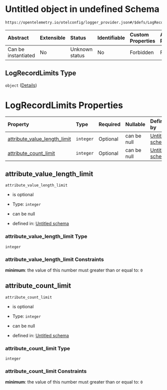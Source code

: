 # Untitled object in undefined Schema

```txt
https://opentelemetry.io/otelconfig/logger_provider.json#/$defs/LogRecordLimits
```



| Abstract            | Extensible | Status         | Identifiable | Custom Properties | Additional Properties | Access Restrictions | Defined In                                                                       |
| :------------------ | :--------- | :------------- | :----------- | :---------------- | :-------------------- | :------------------ | :------------------------------------------------------------------------------- |
| Can be instantiated | No         | Unknown status | No           | Forbidden         | Forbidden             | none                | [logger\_provider.json\*](../schema/logger_provider.json "open original schema") |

## LogRecordLimits Type

`object` ([Details](logger_provider-defs-logrecordlimits.md))

# LogRecordLimits Properties

| Property                                                         | Type      | Required | Nullable    | Defined by                                                                                                                                                                                                                   |
| :--------------------------------------------------------------- | :-------- | :------- | :---------- | :--------------------------------------------------------------------------------------------------------------------------------------------------------------------------------------------------------------------------- |
| [attribute\_value\_length\_limit](#attribute_value_length_limit) | `integer` | Optional | can be null | [Untitled schema](logger_provider-defs-logrecordlimits-properties-attribute_value_length_limit.md "https://opentelemetry.io/otelconfig/logger_provider.json#/$defs/LogRecordLimits/properties/attribute_value_length_limit") |
| [attribute\_count\_limit](#attribute_count_limit)                | `integer` | Optional | can be null | [Untitled schema](logger_provider-defs-logrecordlimits-properties-attribute_count_limit.md "https://opentelemetry.io/otelconfig/logger_provider.json#/$defs/LogRecordLimits/properties/attribute_count_limit")               |

## attribute\_value\_length\_limit



`attribute_value_length_limit`

* is optional

* Type: `integer`

* can be null

* defined in: [Untitled schema](logger_provider-defs-logrecordlimits-properties-attribute_value_length_limit.md "https://opentelemetry.io/otelconfig/logger_provider.json#/$defs/LogRecordLimits/properties/attribute_value_length_limit")

### attribute\_value\_length\_limit Type

`integer`

### attribute\_value\_length\_limit Constraints

**minimum**: the value of this number must greater than or equal to: `0`

## attribute\_count\_limit



`attribute_count_limit`

* is optional

* Type: `integer`

* can be null

* defined in: [Untitled schema](logger_provider-defs-logrecordlimits-properties-attribute_count_limit.md "https://opentelemetry.io/otelconfig/logger_provider.json#/$defs/LogRecordLimits/properties/attribute_count_limit")

### attribute\_count\_limit Type

`integer`

### attribute\_count\_limit Constraints

**minimum**: the value of this number must greater than or equal to: `0`
